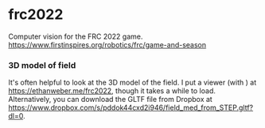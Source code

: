 # frc2022
Computer vision for the FRC 2022 game. https://www.firstinspires.org/robotics/frc/game-and-season

### 3D model of field
It's often helpful to look at the 3D model of the field. I put a viewer (with [<model-viewer>](https://modelviewer.dev)) at https://ethanweber.me/frc2022, though it takes a while to load. Alternatively, you can download the GLTF file from Dropbox at https://www.dropbox.com/s/pddok44cxd2i946/field_med_from_STEP.gltf?dl=0.
